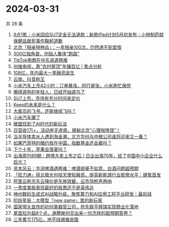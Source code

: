 # 2024-03-31

共 28 条

<!-- BEGIN 36KR -->
<!-- 最后更新时间 2024-03-31 07:01:21 +0800 -->
1. [9点1氪｜小米回应SU7定金无法退款；新款iPad计划5月初发布；小林制药就保健品致死事件鞠躬道歉](https://36kr.com/p/2710906856716162)
1. [北京「相亲特种兵」：一年相亲100次，仍然遇不到爱情](https://36kr.com/p/2710355938670720)
1. [300亿独角兽，创始人集体“跑路”](https://36kr.com/p/2706405640976521)
1. [TikTok电商在中东进退两难](https://36kr.com/p/2711570759300994)
1. [创维电视，靠“农村屋顶”年赚百亿 | 焦点分析](https://36kr.com/p/2708918485252230)
1. [108亿，年内最大一笔融资诞生](https://36kr.com/p/2711550057347202)
1. [云南，抖音称王](https://36kr.com/p/2711281599199105)
1. [小米汽车上市42小时：订单暴涨，同行紧张，小米奔忙保供](https://36kr.com/p/2710828399655044)
1. [懒得遛狗的年轻人，已经开始遛鸟了](https://36kr.com/p/2710365309630600)
1. [SU7上市，市场有充分时间来定价](https://36kr.com/p/2710666090182529)
1. [Keep的未来是什么？](https://36kr.com/p/2710689600305029)
1. [大裁员的飞书，还能继续飞吗？](https://36kr.com/p/2706415213049731)
1. [小米汽车爆了](https://36kr.com/p/2709541473941378)
1. [微盟找到了AI时代的新玩法](https://36kr.com/p/2710648488891016)
1. [日营收1万+，活动座无虚席，揭秘北京“心理咖啡馆”！](https://36kr.com/p/2709917417093256)
1. [当半导体卖水人遇到淘金潮，北方华创与中微公司谁将迎来又一春？](https://36kr.com/p/2706357281093766)
1. [如果巴菲特的赌约放在中国，指数基金还会赢吗？](https://36kr.com/p/2710153475815556)
1. [下个十年，苹果会落寞吗？](https://36kr.com/p/2706375295039622)
1. [出海周刊89期｜跨境大卖上市之后 / 日企出海70年，给了中国中小企业什么启示？](https://36kr.com/p/2710831410559110)
1. [资本风云｜华润啤酒遇两难：啤酒销量不如意，白酒问题超预期](https://36kr.com/p/2710641393170565)
1. [「旺力通」获北极光创投天使轮融资，提高新能源行业胶带水平｜硬氪首发](https://36kr.com/p/2711546487928711)
1. [阿里云称京东云降价是东施效颦，云市场枪声再响](https://36kr.com/p/2710645799532425)
1. [一季度美股表现最好的股票还不是英伟达](https://36kr.com/p/2710666445109385)
1. [神州数码生成式AI战略升级，聚焦算力和AI应用工程平台研发｜最前线](https://36kr.com/p/2712002180282503)
1. [阶跃星辰：大模型「new game」里的新玩家](https://36kr.com/p/2706455840962441)
1. [国家带头宣传的初创类器官公司，抢先联手辉瑞实现商业化落地](https://36kr.com/p/2711314486081412)
1. [尾盘拉升超8个点，速腾聚创交出来一份怎样的超预期答卷？](https://36kr.com/p/2710590765676672)
1. [三年累亏175亿，地平线艰难突围](https://36kr.com/p/2711433350396036)
<!-- END 36KR -->